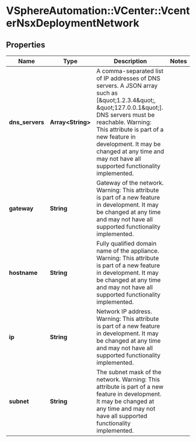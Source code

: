 # VSphereAutomation::VCenter::VcenterNsxDeploymentNetwork

## Properties
Name | Type | Description | Notes
------------ | ------------- | ------------- | -------------
**dns_servers** | **Array&lt;String&gt;** | A comma-separated list of IP addresses of DNS servers. A JSON array such as [\&quot;1.2.3.4\&quot;, \&quot;127.0.0.1\&quot;]. DNS servers must be reachable. Warning: This attribute is part of a new feature in development. It may be changed at any time and may not have all supported functionality implemented. | 
**gateway** | **String** | Gateway of the network. Warning: This attribute is part of a new feature in development. It may be changed at any time and may not have all supported functionality implemented. | 
**hostname** | **String** | Fully qualified domain name of the appliance. Warning: This attribute is part of a new feature in development. It may be changed at any time and may not have all supported functionality implemented. | 
**ip** | **String** | Network IP address. Warning: This attribute is part of a new feature in development. It may be changed at any time and may not have all supported functionality implemented. | 
**subnet** | **String** | The subnet mask of the network. Warning: This attribute is part of a new feature in development. It may be changed at any time and may not have all supported functionality implemented. | 


